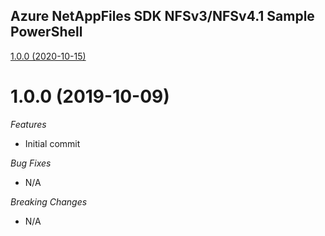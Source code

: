 ## Azure NetAppFiles SDK NFSv3/NFSv4.1 Sample PowerShell

[1.0.0 (2020-10-15)](#1.0.0 (2020-10-15))

# 1.0.0 (2019-10-09)

*Features*
* Initial commit

*Bug Fixes*
* N/A

*Breaking Changes*
* N/A
